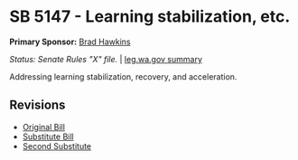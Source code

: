# SB 5147 - Learning stabilization, etc.
**Primary Sponsor:** [Brad Hawkins](/person/leg/brad.hawkins.md)

*Status: Senate Rules "X" file.* | [leg.wa.gov summary](https://app.leg.wa.gov/billsummary?BillNumber=5147&Year=2021)

Addressing learning stabilization, recovery, and acceleration.

## Revisions
* [Original Bill](1/)
* [Substitute Bill](S/)
* [Second Substitute](S2/)